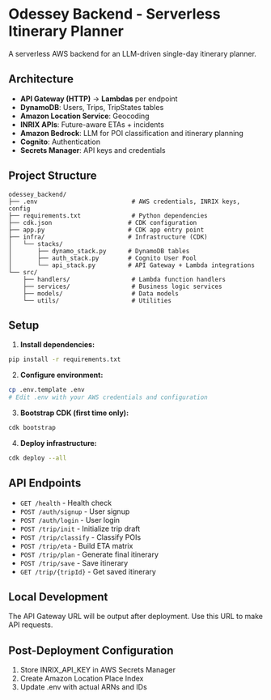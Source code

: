 # Odessey Backend - Serverless Itinerary Planner

A serverless AWS backend for an LLM-driven single-day itinerary planner.

## Architecture

- **API Gateway (HTTP)** → **Lambdas** per endpoint
- **DynamoDB**: Users, Trips, TripStates tables
- **Amazon Location Service**: Geocoding
- **INRIX APIs**: Future-aware ETAs + incidents
- **Amazon Bedrock**: LLM for POI classification and itinerary planning
- **Cognito**: Authentication
- **Secrets Manager**: API keys and credentials

## Project Structure

```
odessey_backend/
├── .env                          # AWS credentials, INRIX keys, config
├── requirements.txt              # Python dependencies
├── cdk.json                     # CDK configuration
├── app.py                       # CDK app entry point
├── infra/                       # Infrastructure (CDK)
│   └── stacks/
│       ├── dynamo_stack.py      # DynamoDB tables
│       ├── auth_stack.py        # Cognito User Pool
│       └── api_stack.py         # API Gateway + Lambda integrations
└── src/
    ├── handlers/                 # Lambda function handlers
    ├── services/                 # Business logic services
    ├── models/                   # Data models
    └── utils/                    # Utilities
```

## Setup

1. **Install dependencies:**
```bash
pip install -r requirements.txt
```

2. **Configure environment:**
```bash
cp .env.template .env
# Edit .env with your AWS credentials and configuration
```

3. **Bootstrap CDK (first time only):**
```bash
cdk bootstrap
```

4. **Deploy infrastructure:**
```bash
cdk deploy --all
```

## API Endpoints

- `GET /health` - Health check
- `POST /auth/signup` - User signup
- `POST /auth/login` - User login
- `POST /trip/init` - Initialize trip draft
- `POST /trip/classify` - Classify POIs
- `POST /trip/eta` - Build ETA matrix
- `POST /trip/plan` - Generate final itinerary
- `POST /trip/save` - Save itinerary
- `GET /trip/{tripId}` - Get saved itinerary

## Local Development

The API Gateway URL will be output after deployment. Use this URL to make API requests.

## Post-Deployment Configuration

1. Store INRIX_API_KEY in AWS Secrets Manager
2. Create Amazon Location Place Index
3. Update .env with actual ARNs and IDs

